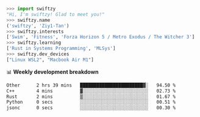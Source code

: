 ```python
>>> import swiftzy
"Hi, I'm swiftzy! Glad to meet you!"
>>> swiftzy.name
('swiftzy', 'Ziy1-Tan')
>>> swiftzy.interests
['Swim', 'Fitness', 'Forza Horizon 5 / Metro Exodus / The Witcher 3']
>>> swiftzy.learning
['Rust in Systems Programming', 'MLSys']
>>> swiftzy.dev_devices
["Linux WSL2", "Macbook Air M1"]
```
📊 **Weekly development breakdown**
<!--START_SECTION:waka-->

```txt
Other      2 hrs 39 mins   ███████████████████████▓░   94.50 %
C++        4 mins          ▓░░░░░░░░░░░░░░░░░░░░░░░░   02.73 %
Rust       2 mins          ▒░░░░░░░░░░░░░░░░░░░░░░░░   01.67 %
Python     0 secs          ░░░░░░░░░░░░░░░░░░░░░░░░░   00.51 %
jsonc      0 secs          ░░░░░░░░░░░░░░░░░░░░░░░░░   00.30 %
```

<!--END_SECTION:waka-->
